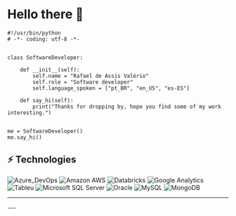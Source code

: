 # Hello there 👋

```
#!/usr/bin/python
# -*- coding: utf-8 -*-


class SoftwareDeveloper:

    def __init__(self):
        self.name = "Rafael de Assis Valério"
        self.role = "Software developer"
        self.language_spoken = ["pt_BR", "en_US", "es-ES"]

    def say_hi(self):
        print("Thanks for dropping by, hope you find some of my work interesting.")


me = SoftwareDeveloper()
me.say_hi()
```

## ⚡ Technologies

![Azure_DevOps](https://img.shields.io/badge/Azure_DevOps-0078D7?style=for-the-badge&logo=azure-devops&logoColor=white)
![Amazon AWS](https://img.shields.io/badge/Amazon_AWS-FF9900?style=for-the-badge&logo=amazonaws&logoColor=white)
![Databricks](https://img.shields.io/badge/Databricks-FF3621?style=for-the-badge&logo=Databricks&logoColor=white)
![Google Analytics](https://img.shields.io/badge/Google%20Analytics-E37400?style=for-the-badge&logo=google%20analytics&logoColor=white)
![Tableu](https://img.shields.io/badge/Tableau-E97627?style=for-the-badge&logo=Tableau&logoColor=white)
![Microsoft SQL Server](https://img.shields.io/badge/Microsoft%20SQL%20Server-CC2927?style=for-the-badge&logo=microsoft%20sql%20server&logoColor=white)
![Oracle](https://img.shields.io/badge/Oracle-F80000?style=for-the-badge&logo=Oracle&logoColor=white)
![MySQL](https://img.shields.io/badge/MySQL-005C84?style=for-the-badge&logo=mysql&logoColor=white)
![MongoDB](https://img.shields.io/badge/-MongoDB-black?style=flat-square&logo=mongodb)



<hr>
---
